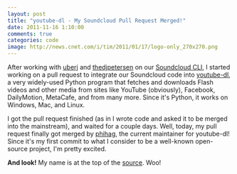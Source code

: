 ```yaml
---
layout: post
title: "youtube-dl - My Soundcloud Pull Request Merged!"
date: 2011-11-16 1:10:00
comments: true
categories: code
image: http://news.cnet.com/i/tim/2011/01/17/logo-only_270x270.png
---
```


After working with [uberj](http://uberj.com) and
[thedjpetersen](http://thedjpetersen.github.com) on our [Soundcloud
CLI](/blog/scrape-the-internet-our-python-soundcloud-api/), I started working
on a pull request to integrate our Soundcloud code into
[youtube-dl](http://rg3.github.com/youtube-dl/), a very
widely-used Python program that fetches and downloads Flash videos and other
media from sites like YouTube (obviously), Facebook, DailyMotion, MetaCafe, and
from many more. Since it's Python, it works on Windows, Mac, and Linux.

<!-- more -->

I got the pull request finished (as in I wrote code and asked it to be
merged into the mainstream), and waited for a couple days. Well, today, my pull
request finally got merged by [phihag](https://github.com/phihag), the current
maintainer for youtube-dl! Since it's my first commit to what I consider to be
a well-known open-source project, I'm pretty excited.

**And look!** My name is at the top of the
[source](https://github.com/rg3/youtube-dl/blob/master/youtube-dl). Woo!
